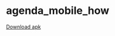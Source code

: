 # agenda_mobile_how
[Download apk](https://github.com/eliassilveirajr/agenda_mobile_how/raw/main/app-debug.apk)
